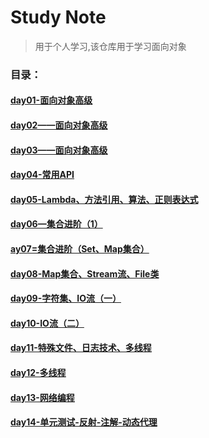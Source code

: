 # Study Note
> 用于个人学习,该仓库用于学习面向对象
### 目录：
#### [day01-面向对象高级](笔记/day01-面向对象高级/day01-面向对象高级.md)
#### [day02——面向对象高级](笔记/day02-面向对象高级/day02——面向对象高级.md)
#### [day03——面向对象高级](笔记/day03-面向对象高级/day03——面向对象高级.md)
#### [day04-常用API](笔记/day04-常用API&日期类/day04-常用API.md)
#### [day05-Lambda、方法引用、算法、正则表达式](笔记/day05-lambda表达式、方法引用、算法、正则表达式/day05-Lambda、方法引用、算法、正则表达式.md)
#### [day06—集合进阶（1）](笔记/day06-集合进阶（异常、Collection、List集合）/day06—集合进阶（1）.md)
#### [ay07=集合进阶（Set、Map集合）](笔记/day07-集合进阶（Set、Map集合）/day07=集合进阶（Set、Map集合）.md)
#### [day08-Map集合、Stream流、File类](笔记/day08-Map集合、Stream流、File类/day08-Map集合、Stream流、File类.md)
#### [day09-字符集、IO流（一）](笔记/day09-字符集、IO流（一）/day09-字符集、IO流（一）.md)
#### [day10-IO流（二）](笔记/day10-IO流（二）/day10-IO流（二）.md)
#### [day11-特殊文件、日志技术、多线程](笔记/day11-特殊文件、日志技术、多线程/day11-特殊文件、日志技术、多线程.md)
#### [day12-多线程](笔记/day12-多线程/day12-多线程.md)
#### [day13-网络编程](笔记/day13-网络编程/day13-网络编程.md)
#### [day14-单元测试-反射-注解-动态代理](笔记/day14-单元测试-反射-注解-动态代理/day14-单元测试-反射-注解-动态代理.md)

